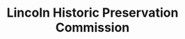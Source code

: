 ---
layout: repo
title: "Lincoln Historic Preservation Commission"
id: 11653
permalink: repos/11653/
---
